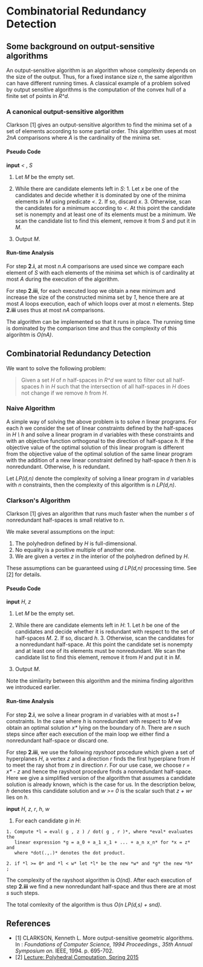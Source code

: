 # Combinatorial Redundancy Detection

## Some background on output-sensitive algorithms

An output-sensitive algorithm is an algorithm whose complexity depends on the
size of the output. Thus, for a fixed instance size *n*, the same algorithm can
have different running times. A classical example of a problem solved by output
sensitive algorithms is the computation of the convex hull of a finite
set of points in *R^d*.

### A canonical output-sensitive algorithm

Clarkson [1] gives an output-sensitive algorithm to find the minima
set of a set of elements according to some partial order.
This algorithm uses at most *2nA* comparisons where *A* is the cardinality of
the minima set.


#### Pseudo Code

**input** *<* , *S*

  1. Let *M* be the empty set.
  2. While there are candidate elements left in *S*:
    1. Let *x* be one of the candidates and decide whether it
       is dominated by one of the minima elements in *M* using predicate *<*.
    2. If so, discard *x*.
    3. Otherwise, scan the candidates for a minimum according to *<*. At this point the
       candidate set is nonempty and at least one of its elements must be a
       minimum. We scan the candidate list to find this element, remove it from *S*
       and put it in *M*.

  3. Output *M*.

#### Run-time Analysis

For step **2.i**, at most *n.A* comparisons are used since we compare each element
of *S* with each elements of the minima set which is of cardinality at most *A*
during the execution of the algorithm.

For step **2.iii**, for each executed loop we
obtain a new minimum and increase the size of the constructed minima set by
*1*, hence there are at most *A* loops execution, each of which loops over at
most *n* elements. Step **2.iii** uses thus at most *nA* comparisons.

The algorithm can be implemented so that it runs in place. The running time is
dominated by the comparison time and thus the
complexity of this algorihtm is *O(nA)*.


## Combinatorial Redundancy Detection

We want to solve the following problem:

> Given a set *H* of *n* half-spaces in *R^d* we want to filter out all half-spaces
*h* in *H* such that the intersection of all half-spaces in *H* does not change
if we remove *h* from *H*.

### Naive Algorithm

A simple way of solving the above problem is to solve *n* linear programs.
For each *h* we consider the set of linear constraints defined by the half-spaces in
*H \ h* and solve a linear program in *d* variables with these constraints and
with an objective function orthogonal to the direction of half-space *h*. If
the objective value of the optimal solution of this linear program
is different from the objective value of the optimal solution of the same
linear program with the addition of a new linear constraint defined by half-space
*h* then *h* is nonredundant. Otherwise, *h* is redundant.

Let *LP(d,n)* denote the complexity of solving a linear program in *d*
variables with *n* constraints, then the complexity of this algorithm is
*n LP(d,n)*.

### Clarkson's Algorithm

Clarkson [1] gives an algorithm that runs much faster when the number *s* of
nonredundant half-spaces is small relative to *n*.

We make several assumptions on the input:

  1. The polyhedron defined by *H* is full-dimensional.
  2. No equality is a positive multiple of another one.
  3. We are given a vertex *z* in the interior of the polyhedron defined by *H*.

These assumptions can be guaranteed using *d LP(d,n)* processing time. See [2] for details.

#### Pseudo Code

**input** *H*, *z*

  1. Let *M* be the empty set.
  2. While there are candidate elements left in *H*:
    1. Let *h* be one of the candidates and decide whether it
       is redundant with respect to the set of half-spaces *M*.
    2. If so, discard *h*.
    3. Otherwise, scan the candidates for a nonredundant half-space. At this point the
       candidate set is nonempty and at least one of its elements must be
       nonredundant. We scan the candidate list to find this element, remove it from *H*
       and put it in *M*.

  3. Output *M*.

Note the similarity between this algorithm and the minima finding algorithm we
introduced earlier.

#### Run-time Analysis

For step **2.i**, we solve a linear program in *d* variables with at most
*s+1* constraints. In the case where *h* is nonredundant with respect to *M* we
obtain an optimal solution _x*_ lying on the boundary of *h*. There are *n*
such steps since after each execution of the main loop we either find
a nonredundant half-space or discard one.

For step **2.iii**, we use the following *rayshoot* procedure which given a set of
hyperplanes *H*, a vertex *z* and a direction *r* finds the first hyperplane
from *H* to meet the ray shot from *z* in direction *r*. For our use case,
we choose _r = x* - z_ and hence the rayshoot procedure finds a nonredundant half-space.
Here we give a
simplified version of the algorithm that assumes a candidate solution is already
known, which is the case for us. In the description below, *h* denotes this
candidate solution and *w >= 0* is the scalar such that *z + wr* lies on *h*.

**input** *H*, *z*, *r*, *h*, *w*

  1. For each candidate *g* in *H*:

    1. Compute *l = eval( g , z ) / dot( g , r )*, where *eval* evaluates the
       linear expression *g = a_0 + a_1 x_1 + ... + a_n x_n* for *x = z* and
       where *dot(.,.)* denotes the dot product.

    2. if *l >= 0* and *l < w* let *l* be the new *w* and *g* the new *h*  ;

The complexity of the rayshoot algorithm is *O(nd)*. After each execution of
step **2.iii** we find a new nonredundant half-space and thus there are at most
*s* such steps.

The total comlexity of the algorithm is thus *O(n LP(d,s) + snd)*.

## References

  - [1] CLARKSON, Kenneth L. More output-sensitive geometric algorithms. In :
*Foundations of Computer Science, 1994 Proceedings., 35th Annual Symposium on.*
IEEE, 1994. p. 695-702.
  - [2] [Lecture: Polyhedral Computation, Spring 2015](http://www-oldurls.inf.ethz.ch/personal/fukudak/lect/pclect/notes2015/PolyComp2015.pdf)
